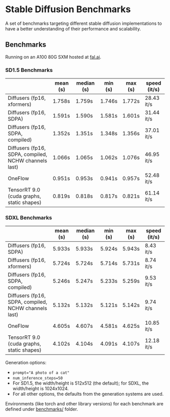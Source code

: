 # Stable Diffusion Benchmarks

A set of benchmarks targeting different stable diffusion implementations to have a
better understanding of their performance and scalability.

## Benchmarks

Running on an A100 80G SXM hosted at [fal.ai](https://fal.ai).

<!-- START TABLE -->
### SD1.5 Benchmarks
|                  | mean (s) | median (s) | min (s) | max (s) | speed (it/s) |
|------------------|----------|------------|---------|---------|--------------|
| Diffusers (fp16, xformers) |   1.758s |     1.759s |  1.746s |  1.772s |   28.43 it/s |
| Diffusers (fp16, SDPA) |   1.591s |     1.590s |  1.581s |  1.601s |   31.44 it/s |
| Diffusers (fp16, SDPA, compiled) |   1.352s |     1.351s |  1.348s |  1.356s |   37.01 it/s |
| Diffusers (fp16, SDPA, compiled, NCHW channels last) |   1.066s |     1.065s |  1.062s |  1.076s |   46.95 it/s |
| OneFlow          |   0.951s |     0.953s |  0.941s |  0.957s |   52.48 it/s |
| TensorRT 9.0 (cuda graphs, static shapes) |   0.819s |     0.818s |  0.817s |  0.821s |   61.14 it/s |

### SDXL Benchmarks
|                  | mean (s) | median (s) | min (s) | max (s) | speed (it/s) |
|------------------|----------|------------|---------|---------|--------------|
| Diffusers (fp16, SDPA) |   5.933s |     5.933s |  5.924s |  5.943s |    8.43 it/s |
| Diffusers (fp16, xformers) |   5.724s |     5.724s |  5.714s |  5.731s |    8.74 it/s |
| Diffusers (fp16, SDPA, compiled) |   5.246s |     5.247s |  5.233s |  5.259s |    9.53 it/s |
| Diffusers (fp16, SDPA, compiled, NCHW channels last) |   5.132s |     5.132s |  5.121s |  5.142s |    9.74 it/s |
| OneFlow          |   4.605s |     4.607s |  4.581s |  4.625s |   10.85 it/s |
| TensorRT 9.0 (cuda graphs, static shapes) |   4.102s |     4.104s |  4.091s |  4.107s |   12.18 it/s |

<!-- END TABLE -->

Generation options:
- `prompt="A photo of a cat"`
- `num_inference_steps=50`
- For SD1.5, the width/height is 512x512 (the default); for SDXL, the width/height is 1024x1024.
- For all other options, the defaults from the generation systems are used.

Environments (like torch and other library versions) for each benchmark are defined
under [benchmarks/](benchmarks/) folder.
